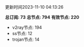 更新时间2023-11-10 04:13:26

**总订阅: 73**
**总节点: 794**
**有效节点: 220**
- v2ray节点: 194
- ss节点: 12
- trojan节点: 14
